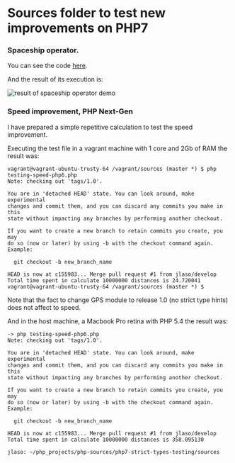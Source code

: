 # Sources folder to test new improvements on PHP7

### Spaceship operator.

You can see the code [here](https://github.com/jlaso/php7-strict-types-testing/blob/master/sources/Spaceship.php).

And the result of its execution is:

![result of spaceship operator demo](https://github.com/jlaso/php7-strict-types-testing/blob/master/sources/result-spaceship.jpg)

### Speed improvement, PHP Next-Gen

I have prepared a simple repetitive calculation to test the speed improvement.

Executing the test file in a vagrant machine with 1 core and 2Gb of RAM the result was:

```
vagrant@vagrant-ubuntu-trusty-64 /vagrant/sources (master *) $ php testing-speed-php6.php
Note: checking out 'tags/1.0'.

You are in 'detached HEAD' state. You can look around, make experimental
changes and commit them, and you can discard any commits you make in this
state without impacting any branches by performing another checkout.

If you want to create a new branch to retain commits you create, you may
do so (now or later) by using -b with the checkout command again. Example:

  git checkout -b new_branch_name

HEAD is now at c155983... Merge pull request #1 from jlaso/develop
Total time spent in calculate 10000000 distances is 24.720041
vagrant@vagrant-ubuntu-trusty-64 /vagrant/sources (master *) $
```

Note that the fact to change GPS module to release 1.0 (no strict type hints) does not affect to speed.


And in the host machine, a Macbook Pro retina with PHP 5.4 the result was:


```
-> php testing-speed-php6.php
Note: checking out 'tags/1.0'.

You are in 'detached HEAD' state. You can look around, make experimental
changes and commit them, and you can discard any commits you make in this
state without impacting any branches by performing another checkout.

If you want to create a new branch to retain commits you create, you may
do so (now or later) by using -b with the checkout command again. Example:

  git checkout -b new_branch_name

HEAD is now at c155983... Merge pull request #1 from jlaso/develop
Total time spent in calculate 10000000 distances is 358.095130

jlaso: ~/php_projects/php-sources/php7-strict-types-testing/sources 
```
